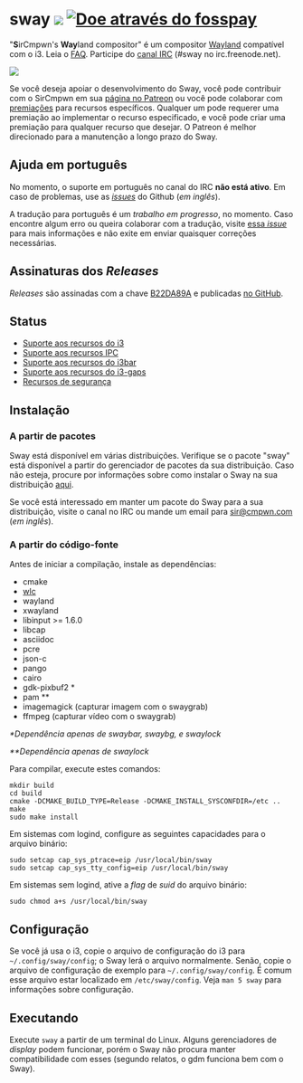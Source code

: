 # sway [![](https://api.travis-ci.org/SirCmpwn/sway.svg)](https://travis-ci.org/SirCmpwn/sway) [![Doe através do fosspay](https://drewdevault.com/donate/static/donate-with-fosspay.png)](https://drewdevault.com/donate?project=4)

"**S**irCmpwn's **Way**land compositor" é um compositor [Wayland](http://wayland.freedesktop.org/)
compatível com o i3. Leia o [FAQ](https://github.com/SirCmpwn/sway/wiki). Participe do
[canal IRC](http://webchat.freenode.net/?channels=sway&uio=d4) (#sway no
irc.freenode.net).

[![](https://sr.ht/ICd5.png)](https://sr.ht/ICd5.png)

Se você deseja apoiar o desenvolvimento do Sway, você pode contribuir com o
SirCmpwn em sua [página no Patreon](https://patreon.com/sircmpwn) ou você
pode colaborar com [premiações](https://github.com/SirCmpwn/sway/issues/986)
para recursos específicos. Qualquer um pode requerer uma premiação ao implementar
o recurso especificado, e você pode criar uma premiação para qualquer recurso que desejar.
O Patreon é melhor direcionado para a manutenção a longo prazo do Sway.

## Ajuda em português

No momento, o suporte em português no canal do IRC **não está ativo**. Em caso de problemas,
use as [*issues*](https://github.com/SirCmpwn/sway/issues/) do Github (*em inglês*).

A tradução para português é um *trabalho em progresso*, no momento. Caso encontre algum erro
ou queira colaborar com a tradução, visite
[essa *issue*](https://github.com/SirCmpwn/sway/issues/1318) para mais informações e não
exite em enviar quaisquer correções necessárias.

## Assinaturas dos *Releases*

*Releases* são assinadas com a chave
[B22DA89A](http://pgp.mit.edu/pks/lookup?op=vindex&search=0x52CB6609B22DA89A)
e publicadas [no GitHub](https://github.com/SirCmpwn/sway/releases).

## Status

- [Suporte aos recursos do i3](https://github.com/SirCmpwn/sway/issues/2)
- [Suporte aos recursos IPC](https://github.com/SirCmpwn/sway/issues/98)
- [Suporte aos recursos do i3bar](https://github.com/SirCmpwn/sway/issues/343)
- [Suporte aos recursos do i3-gaps](https://github.com/SirCmpwn/sway/issues/307)
- [Recursos de segurança](https://github.com/SirCmpwn/sway/issues/984)

## Instalação

### A partir de pacotes

Sway está disponível em várias distribuições. Verifique se o pacote "sway" está
disponível a partir do gerenciador de pacotes da sua distribuição. Caso não esteja,
procure por informações sobre como instalar o Sway na sua distribuição
[aqui](https://github.com/SirCmpwn/sway/wiki/Unsupported-packages).

Se você está interessado em manter um pacote do Sway para a sua distribuição,
visite o canal no IRC ou mande um email para sir@cmpwn.com (*em inglês*).

### A partir do código-fonte

Antes de iniciar a compilação, instale as dependências:

* cmake
* [wlc](https://github.com/Cloudef/wlc)
* wayland
* xwayland
* libinput >= 1.6.0
* libcap
* asciidoc
* pcre
* json-c
* pango
* cairo
* gdk-pixbuf2 *
* pam **
* imagemagick (capturar imagem com o swaygrab)
* ffmpeg (capturar vídeo com o swaygrab)

_\*Dependência apenas de swaybar, swaybg, e swaylock_

_\*\*Dependência apenas de swaylock_

Para compilar, execute estes comandos:

    mkdir build
    cd build
    cmake -DCMAKE_BUILD_TYPE=Release -DCMAKE_INSTALL_SYSCONFDIR=/etc ..
    make
    sudo make install

Em sistemas com logind, configure as seguintes capacidades para o arquivo binário:

    sudo setcap cap_sys_ptrace=eip /usr/local/bin/sway
    sudo setcap cap_sys_tty_config=eip /usr/local/bin/sway

Em sistemas sem logind, ative a *flag* de *suid* do arquivo binário:

    sudo chmod a+s /usr/local/bin/sway

## Configuração

Se você já usa o i3, copie o arquivo de configuração do i3 para `~/.config/sway/config`;
o Sway lerá o arquivo normalmente. Senão, copie o arquivo de configuração de exemplo
para `~/.config/sway/config`. É comum esse arquivo estar localizado em
`/etc/sway/config`. Veja `man 5 sway` para informações sobre configuração.

## Executando

Execute `sway` a partir de um terminal do Linux. Alguns gerenciadores de *display*
podem funcionar, porém o Sway não procura manter compatibilidade com esses (segundo
relatos, o gdm funciona bem com o Sway).

